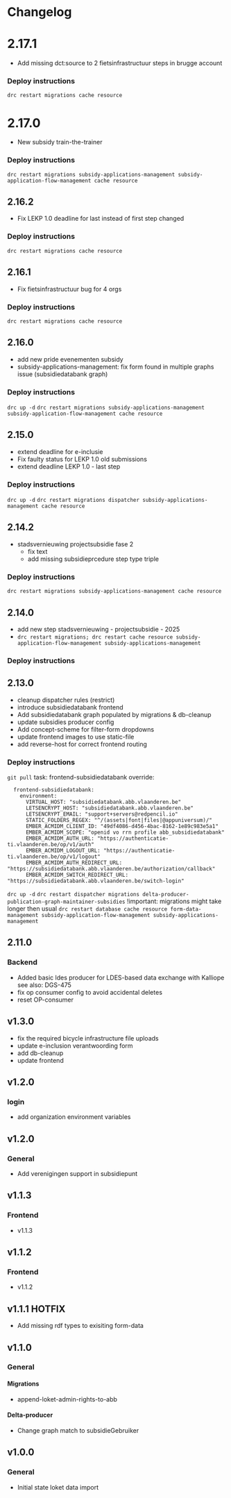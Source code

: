 # Changelog
# 2.17.1
- Add missing dct:source to 2 fietsinfrastructuur steps in brugge account
### Deploy instructions
`drc restart migrations cache resource`
# 2.17.0
- New subsidy train-the-trainer
### Deploy instructions
`drc restart migrations subsidy-applications-management subsidy-application-flow-management cache resource`
## 2.16.2
- Fix LEKP 1.0 deadline for last instead of first step changed
### Deploy instructions
`drc restart migrations cache resource`
## 2.16.1
- Fix fietsinfrastructuur bug for 4 orgs
### Deploy instructions
`drc restart migrations cache resource`
## 2.16.0
- add new pride evenementen subsidy
- subsidy-applications-management: fix form found in multiple graphs issue (subsidiedatabank graph)
### Deploy instructions
`drc up -d`
`drc restart migrations subsidy-applications-management subsidy-application-flow-management cache resource`
## 2.15.0
- extend deadline for e-inclusie
- Fix faulty status for LEKP 1.0 old submissions
- extend deadline LEKP 1.0 - last step
### Deploy instructions
`drc up -d`
`drc restart migrations dispatcher subsidy-applications-management cache resource`


## 2.14.2
- stadsvernieuwing projectsubsidie fase 2
   - fix text
   - add missing subsidieprcedure step type triple
### Deploy instructions
`drc restart migrations subsidy-applications-management cache resource`

## 2.14.0
- add new step stadsvernieuwing - projectsubsidie - 2025
- `drc restart migrations; drc restart cache resource subsidy-application-flow-management subsidy-applications-management`
  
### Deploy instructions
## 2.13.0
- cleanup dispatcher rules (restrict)
- introduce subsidiedatabank frontend
- Add subsidiedatabank graph populated by migrations & db-cleanup
- update subsidies producer config 
- Add concept-scheme for filter-form dropdowns
- update frontend images to use static-file
- add reverse-host for correct frontend routing

### Deploy instructions
`git pull`
task: frontend-subsidiedatabank override:
```
  frontend-subsidiedatabank:
    environment:
      VIRTUAL_HOST: "subsidiedatabank.abb.vlaanderen.be"
      LETSENCRYPT_HOST: "subsidiedatabank.abb.vlaanderen.be"
      LETSENCRYPT_EMAIL: "support+servers@redpencil.io"
      STATIC_FOLDERS_REGEX: "^/(assets|font|files|@appuniversum)/"
      EMBER_ACMIDM_CLIENT_ID: "49df4086-d456-4bac-8162-1e89c983e5a1"
      EMBER_ACMIDM_SCOPE: "openid vo rrn profile abb_subsidiedatabank"
      EMBER_ACMIDM_AUTH_URL: "https://authenticatie-ti.vlaanderen.be/op/v1/auth"
      EMBER_ACMIDM_LOGOUT_URL: "https://authenticatie-ti.vlaanderen.be/op/v1/logout"
      EMBER_ACMIDM_AUTH_REDIRECT_URL: "https://subsidiedatabank.abb.vlaanderen.be/authorization/callback"
      EMBER_ACMIDM_SWITCH_REDIRECT_URL: "https://subsidiedatabank.abb.vlaanderen.be/switch-login" 
``` 
`drc up -d`
`drc restart dispatcher migrations delta-producer-publication-graph-maintainer-subsidies`
!important: migrations might take longer then usual
`drc restart database cache resource form-data-management subsidy-application-flow-management subsidy-applications-management`


## 2.11.0
### Backend
 - Added basic ldes producer for LDES-based data exchange with Kalliope see also: DGS-475
 - fix op consumer config to avoid accidental deletes
 - reset OP-consumer

## v1.3.0
- fix the required bicycle infrastructure file uploads
- update e-inclusion verantwoording form
- add db-cleanup
- update frontend
## v1.2.0
### login
- add organization environment variables
## v1.2.0
### General
- Add verenigingen support in subsidiepunt
## v1.1.3
### Frontend
- v1.1.3
## v1.1.2
### Frontend
- v1.1.2
## v1.1.1 HOTFIX
- Add missing rdf types to exisiting form-data
## v1.1.0
### General
#### Migrations
- append-loket-admin-rights-to-abb
#### Delta-producer
- Change graph match to subsidieGebruiker
## v1.0.0
### General
- Initial state loket data import
